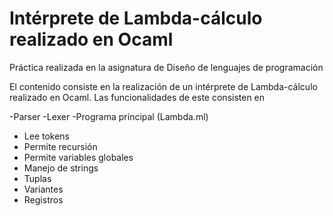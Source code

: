 # Intérprete de Lambda-cálculo realizado en Ocaml

Práctica realizada en la asignatura de Diseño de lenguajes de programación

El contenido consiste en la realización de un intérprete de Lambda-cálculo realizado en Ocaml.
Las funcionalidades de este consisten en

-Parser
-Lexer
-Programa principal (Lambda.ml)

  - Lee tokens
  - Permite recursión
  - Permite variables globales
  - Manejo de strings
  - Tuplas
  - Variantes
  - Registros
